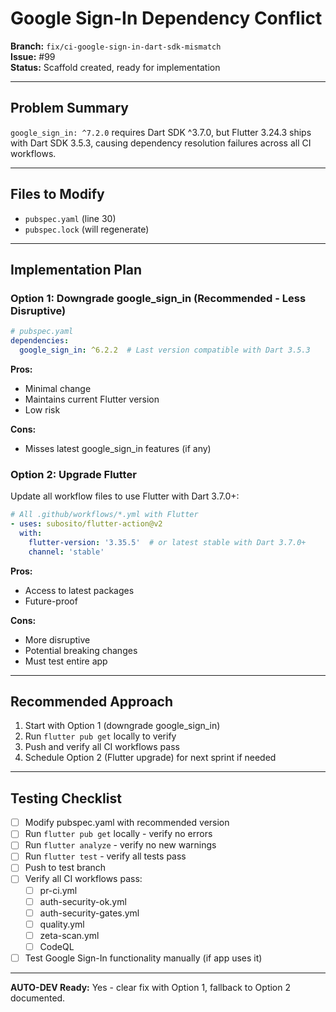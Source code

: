 # Google Sign-In Dependency Conflict

**Branch:** `fix/ci-google-sign-in-dart-sdk-mismatch`  
**Issue:** #99  
**Status:** Scaffold created, ready for implementation

---

## Problem Summary

`google_sign_in: ^7.2.0` requires Dart SDK ^3.7.0, but Flutter 3.24.3 ships with Dart SDK 3.5.3, causing dependency resolution failures across all CI workflows.

---

## Files to Modify

- `pubspec.yaml` (line 30)
- `pubspec.lock` (will regenerate)

---

## Implementation Plan

### Option 1: Downgrade google_sign_in (Recommended - Less Disruptive)

```yaml
# pubspec.yaml
dependencies:
  google_sign_in: ^6.2.2  # Last version compatible with Dart 3.5.3
```

**Pros:**
- Minimal change
- Maintains current Flutter version
- Low risk

**Cons:**
- Misses latest google_sign_in features (if any)

### Option 2: Upgrade Flutter

Update all workflow files to use Flutter with Dart 3.7.0+:

```yaml
# All .github/workflows/*.yml with Flutter
- uses: subosito/flutter-action@v2
  with:
    flutter-version: '3.35.5'  # or latest stable with Dart 3.7.0+
    channel: 'stable'
```

**Pros:**
- Access to latest packages
- Future-proof

**Cons:**
- More disruptive
- Potential breaking changes
- Must test entire app

---

## Recommended Approach

1. Start with Option 1 (downgrade google_sign_in)
2. Run `flutter pub get` locally to verify
3. Push and verify all CI workflows pass
4. Schedule Option 2 (Flutter upgrade) for next sprint if needed

---

## Testing Checklist

- [ ] Modify pubspec.yaml with recommended version
- [ ] Run `flutter pub get` locally - verify no errors
- [ ] Run `flutter analyze` - verify no new warnings
- [ ] Run `flutter test` - verify all tests pass
- [ ] Push to test branch
- [ ] Verify all CI workflows pass:
  - [ ] pr-ci.yml
  - [ ] auth-security-ok.yml
  - [ ] auth-security-gates.yml
  - [ ] quality.yml
  - [ ] zeta-scan.yml
  - [ ] CodeQL
- [ ] Test Google Sign-In functionality manually (if app uses it)

---

**AUTO-DEV Ready:** Yes - clear fix with Option 1, fallback to Option 2 documented.
